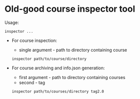 # Old-good course inspector tool

Usage: 

  `inspector ...`

* For course inspection: 

  * single argument - path to directory containing course

  `inspector path/to/course/directory`

* For course archiving and info.json generation:

  * first argument - path to directory containing courses
  * second         - tag

  `inspector path/to/courses/directory tag2.0`

